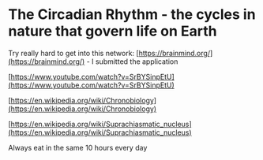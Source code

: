 # The Circadian Rhythm - the cycles in nature that govern life on Earth

Try really hard to get into this network: [https://brainmind.org/](https://brainmind.org/) - I submitted the application

[https://www.youtube.com/watch?v=SrBYSinpEtU](https://www.youtube.com/watch?v=SrBYSinpEtU)

[https://en.wikipedia.org/wiki/Chronobiology](https://en.wikipedia.org/wiki/Chronobiology)

[https://en.wikipedia.org/wiki/Suprachiasmatic_nucleus](https://en.wikipedia.org/wiki/Suprachiasmatic_nucleus)

Always eat in the same 10 hours every day